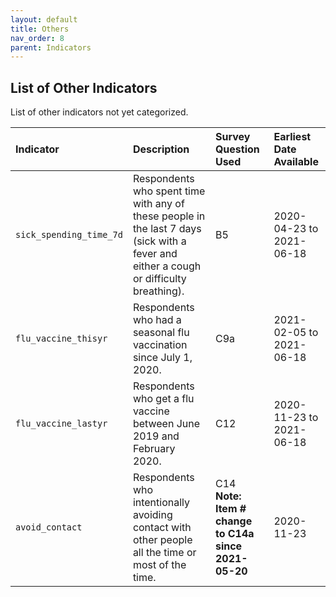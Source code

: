 ```yaml
---
layout: default
title: Others
nav_order: 8
parent: Indicators
---
```


## List of Other Indicators


List of other indicators not yet categorized.

| Indicator        | Description          | Survey Question Used | Earliest Date Available |
|:----------------------------------------|:---------------------|:---------------------|:---------------------|
| `sick_spending_time_7d`                       | Respondents who spent time with any of these people in the last 7 days (sick with a fever and either a cough or difficulty breathing).    	   | B5  | 2020-04-23 to 2021-06-18|
| `flu_vaccine_thisyr`                       | Respondents who had a seasonal flu vaccination since July 1, 2020.    	   | C9a  | 2021-02-05 to 2021-06-18|
| `flu_vaccine_lastyr`                       | Respondents who get a flu vaccine between June 2019 and February 2020.    	   | C12  | 2020-11-23 to 2021-06-18|
| `avoid_contact`                       | Respondents who intentionally avoiding contact with other people all the time or most of the time.    	   | C14 **Note: Item # change to C14a since 2021-05-20** | 2020-11-23  |


